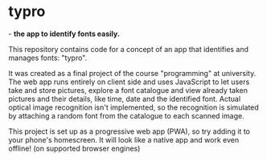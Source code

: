 # typro
\- **the app to identify fonts easily.**  
 
This repository contains code for a concept of an app that identifies and manages fonts: "typro".  

It was created as a final project of the course "programming" at university.  
The web app runs entirely on client side and uses JavaScript to let users take and store pictures, explore a font catalogue and view already taken pictures and their details, like time, date and the identified font. Actual optical image recognition isn't implemented, so the recognition is simulated by attaching a random font from the catalogue to each scanned image.  

This project is set up as a progressive web app (PWA), so try adding it to your phone's homescreen. It will look like a native app and work even offline! (on supported browser engines) 
